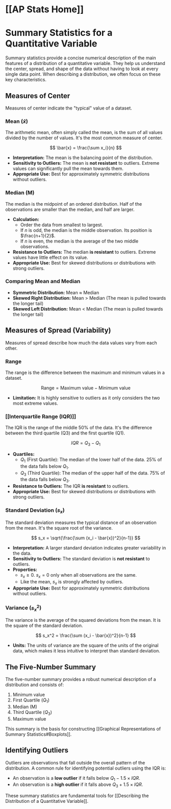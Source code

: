 # [[AP Stats Home]]
# Summary Statistics for a Quantitative Variable

Summary statistics provide a concise numerical description of the main features of a distribution of a quantitative variable. They help us understand the center, spread, and shape of the data without having to look at every single data point. When describing a distribution, we often focus on these key characteristics.

## Measures of Center

Measures of center indicate the "typical" value of a dataset.

### Mean ($\bar{x}$)
The arithmetic mean, often simply called the mean, is the sum of all values divided by the number of values. It's the most common measure of center.

$$ \bar{x} = \frac{\sum x_i}{n} $$

*   **Interpretation:** The mean is the balancing point of the distribution.
*   **Sensitivity to Outliers:** The mean is **not resistant** to outliers. Extreme values can significantly pull the mean towards them.
*   **Appropriate Use:** Best for approximately symmetric distributions without outliers.

### Median (M)
The median is the midpoint of an ordered distribution. Half of the observations are smaller than the median, and half are larger.

*   **Calculation:**
    *   Order the data from smallest to largest.
    *   If $n$ is odd, the median is the middle observation. Its position is $\frac{n+1}{2}$.
    *   If $n$ is even, the median is the average of the two middle observations.
*   **Resistance to Outliers:** The median **is resistant** to outliers. Extreme values have little effect on its value.
*   **Appropriate Use:** Best for skewed distributions or distributions with strong outliers.

### Comparing Mean and Median
*   **Symmetric Distribution:** Mean $\approx$ Median
*   **Skewed Right Distribution:** Mean $>$ Median (The mean is pulled towards the longer tail)
*   **Skewed Left Distribution:** Mean $<$ Median (The mean is pulled towards the longer tail)

## Measures of Spread (Variability)

Measures of spread describe how much the data values vary from each other.

### Range
The range is the difference between the maximum and minimum values in a dataset.

$$ \text{Range} = \text{Maximum value} - \text{Minimum value} $$

*   **Limitation:** It is highly sensitive to outliers as it only considers the two most extreme values.

### [[Interquartile Range (IQR)]]
The IQR is the range of the middle 50% of the data. It's the difference between the third quartile (Q3) and the first quartile (Q1).

$$ IQR = Q_3 - Q_1 $$

*   **Quartiles:**
    *   $Q_1$ (First Quartile): The median of the lower half of the data. 25% of the data falls below $Q_1$.
    *   $Q_3$ (Third Quartile): The median of the upper half of the data. 75% of the data falls below $Q_3$.
*   **Resistance to Outliers:** The IQR **is resistant** to outliers.
*   **Appropriate Use:** Best for skewed distributions or distributions with strong outliers.

### Standard Deviation ($s_x$)
The standard deviation measures the typical distance of an observation from the mean. It's the square root of the variance.

$$ s_x = \sqrt{\frac{\sum (x_i - \bar{x})^2}{n-1}} $$

*   **Interpretation:** A larger standard deviation indicates greater variability in the data.
*   **Sensitivity to Outliers:** The standard deviation is **not resistant** to outliers.
*   **Properties:**
    *   $s_x \ge 0$. $s_x = 0$ only when all observations are the same.
    *   Like the mean, $s_x$ is strongly affected by outliers.
*   **Appropriate Use:** Best for approximately symmetric distributions without outliers.

### Variance ($s_x^2$)
The variance is the average of the squared deviations from the mean. It is the square of the standard deviation.

$$ s_x^2 = \frac{\sum (x_i - \bar{x})^2}{n-1} $$

*   **Units:** The units of variance are the square of the units of the original data, which makes it less intuitive to interpret than standard deviation.

## The Five-Number Summary

The five-number summary provides a robust numerical description of a distribution and consists of:

1.  Minimum value
2.  First Quartile ($Q_1$)
3.  Median (M)
4.  Third Quartile ($Q_3$)
5.  Maximum value

This summary is the basis for constructing [[Graphical Representations of Summary Statistics#Boxplots]].

## Identifying Outliers

Outliers are observations that fall outside the overall pattern of the distribution. A common rule for identifying potential outliers using the IQR is:

*   An observation is a **low outlier** if it falls below $Q_1 - 1.5 \times IQR$.
*   An observation is a **high outlier** if it falls above $Q_3 + 1.5 \times IQR$.

These summary statistics are fundamental tools for [[Describing the Distribution of a Quantitative Variable]].